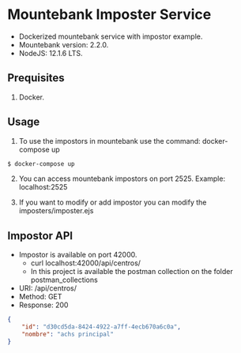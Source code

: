 # Mountebank Imposter Service

* Dockerized mountebank service with impostor example.
* Mountebank version: 2.2.0.
* NodeJS: 12.1.6 LTS.

## Prequisites

1. Docker.

## Usage

1. To use the impostors in mountebank use the command: docker-compose up

```sh
$ docker-compose up
```
2. You can access mountebank impostors on port 2525. Example: localhost:2525

3. If you want to modify or add impostor you can modify the imposters/imposter.ejs

## Impostor API

* Impostor is available on port 42000.
    * curl localhost:42000/api/centros/
    * In this project is available the postman collection on the folder postman_collections
* URI: /api/centros/
* Method: GET
* Response: 200

```json
{
    "id": "d30cd5da-8424-4922-a7ff-4ecb670a6c0a",
    "nombre": "achs principal"
}
```
